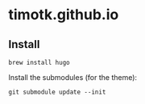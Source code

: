 # timotk.github.io

## Install

```shell
brew install hugo
```

Install the submodules (for the theme):
```shell
git submodule update --init
```
